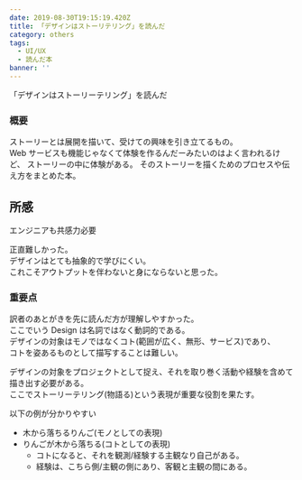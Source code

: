 ```yaml
---
date: 2019-08-30T19:15:19.420Z
title: 「デザインはストーリテリング」を読んだ
category: others
tags:
  - UI/UX
  - 読んだ本
banner: ''
---
```


「デザインはストーリーテリング」を読んだ

### 概要

ストーリーとは展開を描いて、受けての興味を引き立てるもの。  
Web サービスも機能じゃなくて体験を作るんだーみたいのはよく言われるけど、
ストーリーの中に体験がある。
そのストーリーを描くためのプロセスや伝え方をまとめた本。

## 所感

エンジニアも共感力必要

正直難しかった。  
デザインはとても抽象的で学びにくい。  
これこそアウトプットを伴わないと身にならないと思った。

### 重要点

訳者のあとがきを先に読んだ方が理解しやすかった。  
ここでいう Design は名詞ではなく動詞的である。  
デザインの対象はモノではなくコト(範囲が広く、無形、サービス)であり、  
コトを姿あるものとして描写することは難しい。

デザインの対象をプロジェクトとして捉え、それを取り巻く活動や経験を含めて描き出す必要がある。  
ここでストーリーテリング(物語る)という表現が重要な役割を果たす。

以下の例が分かりやすい

- 木から落ちるりんご(モノとしての表現)
- りんごが木から落ちる(コトとしての表現)
  - コトになると、それを観測/経験する主観なり自己がある。
  - 経験は、こちら側/主観の側にあり、客観と主観の間にある。
